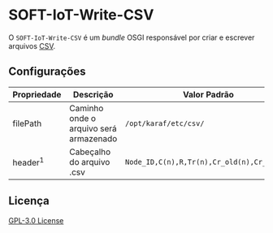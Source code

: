 # SOFT-IoT-Write-CSV

O `SOFT-IoT-Write-CSV` é um *bundle* OSGI responsável por criar e escrever arquivos [CSV](https://en.wikipedia.org/wiki/Comma-separated_values).

## Configurações
| Propriedade | Descrição | Valor Padrão |
| ----------- | --------- | ------------ |
| filePath | Caminho onde o arquivo será armazenado | `/opt/karaf/etc/csv/` |
| header<sup>1</sup> | Cabeçalho do arquivo .csv | `Node_ID,C(n),R,Tr(n),Cr_old(n),Cr_new(n)` |


## Licença
[GPL-3.0 License](./LICENSE)
